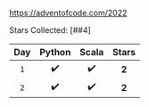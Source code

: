 https://adventofcode.com/2022


Stars Collected: [##4]

| Day | Python | Scala | Stars |
|:---:|:---:|:---:|:---:|
| `1` | ✔️ | ✔️ | **2** |
| `2` | ✔️ | ✔️ | **2** |
